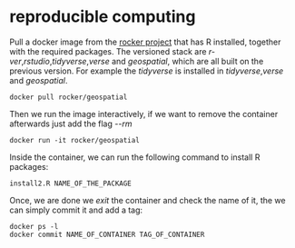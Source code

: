# reproducible computing

Pull a docker image from the [rocker project](https://www.rocker-project.org/images/) that has R installed, together with the required packages. The versioned stack are *r-ver*,*rstudio*,*tidyverse*,*verse* and *geospatial*, which are all built on the previous version. For example the *tidyverse* is installed in *tidyverse*,*verse* and *geospatial*. 

```console
docker pull rocker/geospatial
```

Then we run the image interactively, if we want to remove the container afterwards just add the flag *--rm*

```console
docker run -it rocker/geospatial
```

Inside the container, we can run the following command to install R packages:

```console
install2.R NAME_OF_THE_PACKAGE
```

Once, we are done we *exit* the container and check the name of it, the we can simply commit it and add a tag:

```console
docker ps -l
docker commit NAME_OF_CONTAINER TAG_OF_CONTAINER
```
